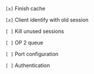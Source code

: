`[x]` Finish cache

`[x]` Client identify with old session

`[ ]` Kill unused sessions

`[ ]` OP 2 queue

`[ ]` Port configuration

`[ ]` Authentication
